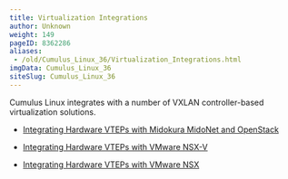 ```yaml
---
title: Virtualization Integrations
author: Unknown
weight: 149
pageID: 8362286
aliases:
 - /old/Cumulus_Linux_36/Virtualization_Integrations.html
imgData: Cumulus_Linux_36
siteSlug: Cumulus_Linux_36
---
```

Cumulus Linux integrates with a number of VXLAN controller-based
virtualization solutions.

  - [Integrating Hardware VTEPs with Midokura MidoNet and
    OpenStack](/old/Cumulus_Linux_36/Integrating_Hardware_VTEPs_with_Midokura_MidoNet_and_OpenStack.html)

  - [Integrating Hardware VTEPs with VMware
    NSX-V](/old/Cumulus_Linux_36/Integrating_Hardware_VTEPs_with_VMware_NSX-V.html)

  - [Integrating Hardware VTEPs with VMware
    NSX](/old/Cumulus_Linux_36/Integrating_Hardware_VTEPs_with_VMware_NSX.html)
